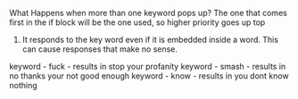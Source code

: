 What Happens when more than one keyword pops up?
    The one that comes first in the if block will be the one used, so higher priority goes up top

1. It responds to the key word even if it is embedded inside a word. This can cause responses that make no sense.

keyword - fuck - results in stop your profanity
keyword - smash - results in no thanks your not good enough
keyword - know - results in you dont know nothing